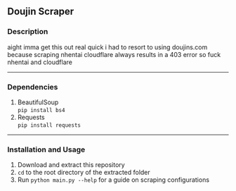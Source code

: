 ## Doujin Scraper

### Description
aight imma get this out real quick i had to resort to using doujins.com because scraping nhentai cloudflare always results in a 403 error so fuck nhentai and cloudflare

---

### Dependencies
1. BeautifulSoup  
`pip install bs4`
2. Requests  
`pip install requests`

---

### Installation and Usage
1. Download and extract this repository
2. `cd` to the root directory of the extracted folder
3. Run `python main.py --help` for a guide on scraping configurations
